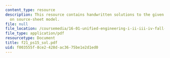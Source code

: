 ```yaml
---
content_type: resource
description: This resource contains handwritten solutions to the given problem set
  on source-sheet model.
file: null
file_location: /coursemedia/16-01-unified-engineering-i-ii-iii-iv-fall-2005-spring-2006/f003555f8ce2428dac3675be1e2d1ed0_f21_ps15_sol.pdf
file_type: application/pdf
resourcetype: Document
title: f21_ps15_sol.pdf
uid: f003555f-8ce2-428d-ac36-75be1e2d1ed0
---
```

